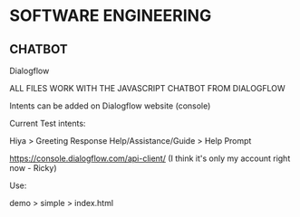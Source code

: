 # SOFTWARE ENGINEERING 
## CHATBOT

Dialogflow

ALL FILES WORK WITH THE JAVASCRIPT CHATBOT FROM DIALOGFLOW

Intents can be added on Dialogflow website (console)

Current Test intents:

Hiya > Greeting Response
Help/Assistance/Guide > Help Prompt

https://console.dialogflow.com/api-client/
(I think it's only my account right now - Ricky)


Use:

demo > simple > index.html
